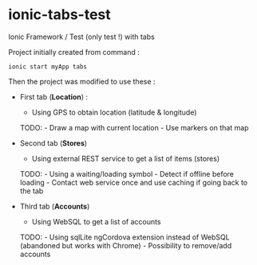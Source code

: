 ionic-tabs-test
===============

Ionic Framework / Test (only test !) with tabs

Project initially created from command :

    ionic start myApp tabs

Then the project was modified to use these :

- First tab (**Location**) :
    - Using GPS to obtain location (latitude & longitude)


    TODO:
        - Draw a map with current location
        - Use markers on that map
- Second tab (**Stores**)
    - Using external REST service to get a list of items (stores)


    TODO: 
        - Using a waiting/loading symbol
        - Detect if offline before loading
        - Contact web service once and use caching if going back to the tab

- Third tab (**Accounts**)
    - Using WebSQL to get a list of accounts


    TODO: 
        - Using sqlLite ngCordova extension instead of WebSQL (abandoned but works with Chrome)
        - Possibility to remove/add accounts
